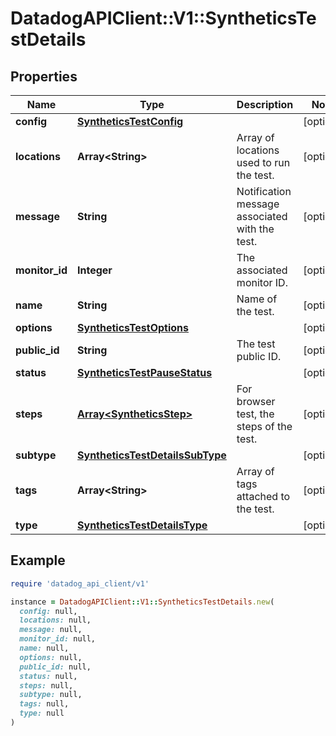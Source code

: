 # DatadogAPIClient::V1::SyntheticsTestDetails

## Properties

| Name | Type | Description | Notes |
| ---- | ---- | ----------- | ----- |
| **config** | [**SyntheticsTestConfig**](SyntheticsTestConfig.md) |  | [optional] |
| **locations** | **Array&lt;String&gt;** | Array of locations used to run the test. | [optional] |
| **message** | **String** | Notification message associated with the test. | [optional] |
| **monitor_id** | **Integer** | The associated monitor ID. | [optional] |
| **name** | **String** | Name of the test. | [optional] |
| **options** | [**SyntheticsTestOptions**](SyntheticsTestOptions.md) |  | [optional] |
| **public_id** | **String** | The test public ID. | [optional] |
| **status** | [**SyntheticsTestPauseStatus**](SyntheticsTestPauseStatus.md) |  | [optional] |
| **steps** | [**Array&lt;SyntheticsStep&gt;**](SyntheticsStep.md) | For browser test, the steps of the test. | [optional] |
| **subtype** | [**SyntheticsTestDetailsSubType**](SyntheticsTestDetailsSubType.md) |  | [optional] |
| **tags** | **Array&lt;String&gt;** | Array of tags attached to the test. | [optional] |
| **type** | [**SyntheticsTestDetailsType**](SyntheticsTestDetailsType.md) |  | [optional] |

## Example

```ruby
require 'datadog_api_client/v1'

instance = DatadogAPIClient::V1::SyntheticsTestDetails.new(
  config: null,
  locations: null,
  message: null,
  monitor_id: null,
  name: null,
  options: null,
  public_id: null,
  status: null,
  steps: null,
  subtype: null,
  tags: null,
  type: null
)
```

